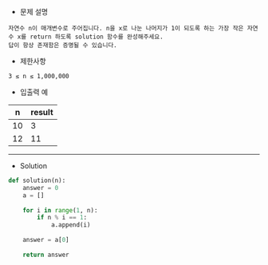 - 문제 설명
```
자연수 n이 매개변수로 주어집니다. n을 x로 나눈 나머지가 1이 되도록 하는 가장 작은 자연수 x를 return 하도록 solution 함수를 완성해주세요.
답이 항상 존재함은 증명될 수 있습니다.
```

- 제한사항
```
3 ≤ n ≤ 1,000,000
```

- 입출력 예

| n	| result |
| --- | --- |
| 10 |	3 |
| 12 |	11 |

---

- Solution

```py
def solution(n):
    answer = 0
    a = []
    
    for i in range(1, n):
        if n % i == 1:
            a.append(i)
            
    answer = a[0]
    
    return answer
```
